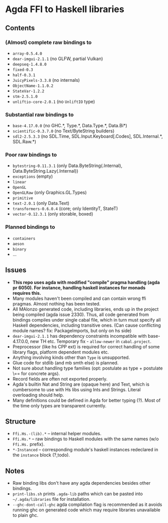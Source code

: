 # Agda FFI to Haskell libraries


## Contents

### (Almost) complete raw bindings to
* `array-0.5.4.0`
* `dear-imgui-2.1.1` (no GLFW, partial Vulkan)
* `deepseq-1.4.8.0`
* `fixed-0.3`
* `half-0.3.1`
* `JuicyPixels-3.3.8` (no internals)
* `ObjectName-1.1.0.2`
* `StateVar-1.2.2`
* `stm-2.5.1.0`
* `unliftio-core-2.0.1` (no `UnliftIO` type)

### Substantial raw bindings to
* `base-4.17.0.0` (no GHC.\*, Type.\*, Data.Type.\*, Data.Bi\*)
* `scientific-0.3.7.0` (no Text/ByteString builders)
* `sdl2-2.5.3.3` (no SDL.Time, SDL.Input.Keyboard\[.Codes\], SDL.Internal.\*, SDL.Raw.\*)

### Poor raw bindings to
* `bytestring-0.11.3.1` (only Data.ByteString(.Internal), Data.ByteString.Lazy(.Internal))
* `exceptions` (empty)
* `linear`
* `OpenGL`
* `OpenGLRaw` (only Graphics.GL.Types)
* `primitive`
* `text-2.0.1` (only Data.Text)
* `transformers-0.6.0.4` (core; only IdentityT, StateT)
* `vector-0.12.3.1` (only storable, boxed)

### Planned bindings to
* `containers`
* `aeson`
* `binary`
* ...


## Issues

* __This repo uses agda with modified "compile" pragma handling (agda pr 6050). For instance, handling haskell instances for monads requires this.__
* Many modules haven't been compiled and can contain wrong ffi pragmas.
Almost nothing has been tested.
* All MAlonzo generated code, including libraries, ends up in the project being compiled (agda issue 2330).
Thus, all code generated from bindings compiles under single cabal file, which in turn must specify all Haskell dependencies, including transitive ones. (Can cause conflicting module names? fix: PackageImports, but only on hs side)
* `dear-imgui-2.1.1` has dependency constraints incompatible with base-4.17.0.0, new TH etc.
Temporary fix - `allow-newer` in `cabal.project`.
* Preprocessor (like hs CPP ext) is required for correct handling of some library flags, platform dependent modules etc.
* Anything involving kinds other than `Type` is unsupported.
* Glue code for stdlib (and mb smth else) is planned.
* Not sure about handling type families (opt: postulate as type + postulate \\== for concrete args).
* Record fields are often not exported properly.
* Agda's builtin Nat and String are (opaque here) and Text, which is cumbersome to use with Hs libs using Ints and Strings. Literal overloading should help.
* Many definitions could be defined in Agda for better typing (?). Most of the time only types are transparent currently.


## Structure

* `Ffi.Hs.-(lib).*` &#8211; internal helper modules.
* `Ffi.Hs.*` &#8211; raw bindings to Haskell modules with the same names (w/o `Ffi.Hs.` prefix).
* `*-Instanced` &#8211; corresponding module's haskell instances redeclared in the `instance` block (?,todo).


## Notes

* Raw binding libs don't have any agda dependencies besides other bindings.
* `print-libs.sh` prints `.agda-lib` paths which can be pasted into `~/.agda/libraries` file for installation.
* `--ghc-dont-call-ghc` agda compilation flag is recommended as it avoids running ghc on generated code which may require libraries unavailable to plain ghc.

